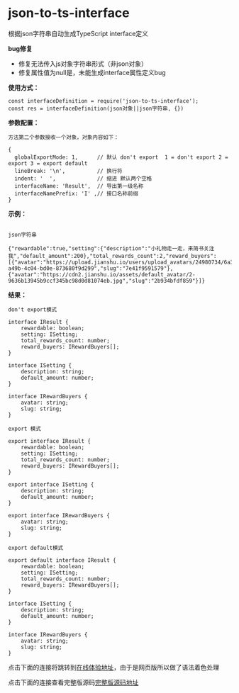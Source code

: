 # json-to-ts-interface
根据json字符串自动生成TypeScript interface定义

**bug修复**
* 修复无法传入js对象字符串形式（非json对象）
* 修复属性值为null是，未能生成interface属性定义bug

**使用方式：**
````
const interfaceDefinition = require('json-to-ts-interface');
const res = interfaceDefinition(json对象||json字符串, {})
````
**参数配置：**
````
方法第二个参数接收一个对象，对象内容如下：

{
  globalExportMode: 1,      // 默认 don't export  1 = don't export 2 =  export 3 = export default
  lineBreak: '\n',          // 换行符
  indent: '  ',             // 缩进 默认两个空格
  interfaceName: 'Result',  // 导出第一级名称
  interfaceNamePrefix: 'I' ,// 接口名称前缀
}
````
**示例：**
```

json字符串

{"rewardable":true,"setting":{"description":"小礼物走一走，来简书关注我","default_amount":200},"total_rewards_count":2,"reward_buyers":[{"avatar":"https://upload.jianshu.io/users/upload_avatars/24980734/6a3c4ca0-a49b-4c04-bd0e-873680f9d299","slug":"7e41f9591579"},{"avatar":"https://cdn2.jianshu.io/assets/default_avatar/2-9636b13945b9ccf345bc98d0d81074eb.jpg","slug":"2b934bfdf859"}]}
```

**结果：**
````
don't export模式

interface IResult {
    rewardable: boolean;
    setting: ISetting;
    total_rewards_count: number;
    reward_buyers: IRewardBuyers[];
}

interface ISetting {
    description: string;
    default_amount: number;
}

interface IRewardBuyers {
    avatar: string;
    slug: string;
}
````

````
export 模式

export interface IResult {
    rewardable: boolean;
    setting: ISetting;
    total_rewards_count: number;
    reward_buyers: IRewardBuyers[];
}

export interface ISetting {
    description: string;
    default_amount: number;
}

export interface IRewardBuyers {
    avatar: string;
    slug: string;
}
````

````
export default模式

export default interface IResult {
    rewardable: boolean;
    setting: ISetting;
    total_rewards_count: number;
    reward_buyers: IRewardBuyers[];
}

interface ISetting {
    description: string;
    default_amount: number;
}

interface IRewardBuyers {
    avatar: string;
    slug: string;
}
````


点击下面的连接将跳转到[在线体验地址](https://etctest.cyzl.com/hello_json 'HelloJSON')，由于是网页版所以做了语法着色处理

点击下面的连接查看完整版源码[完整版源码地址](https://github.com/llf137224350/hello_json 'HelloJSON')

